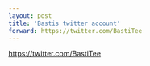 ```yaml
---
layout: post
title: 'Bastis twitter account'
forward: https://twitter.com/BastiTee
---
```

<https://twitter.com/BastiTee>
